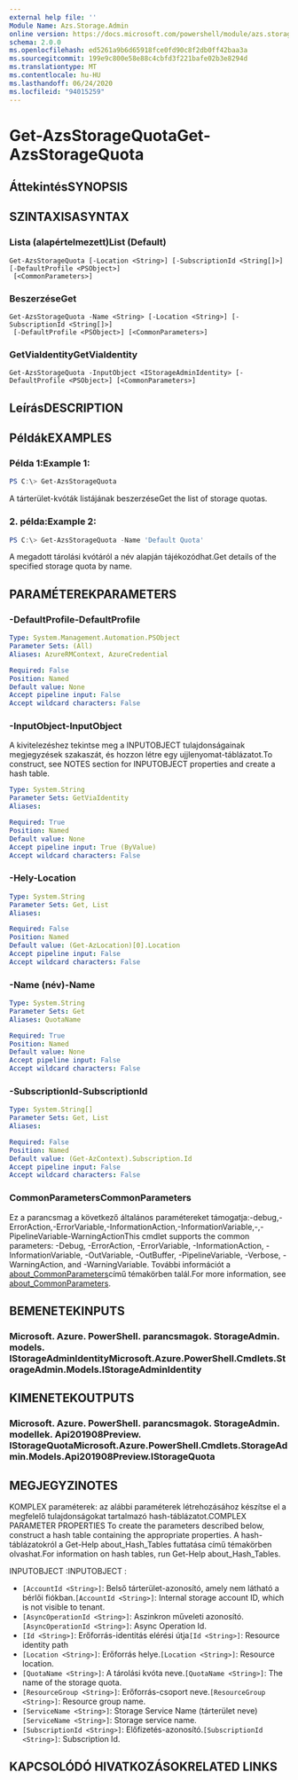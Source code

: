 ```yaml
---
external help file: ''
Module Name: Azs.Storage.Admin
online version: https://docs.microsoft.com/powershell/module/azs.storage.admin/get-azsstoragequota
schema: 2.0.0
ms.openlocfilehash: ed5261a9b6d65918fce0fd90c8f2db0ff42baa3a
ms.sourcegitcommit: 199e9c800e58e88c4cbfd3f221bafe02b3e8294d
ms.translationtype: MT
ms.contentlocale: hu-HU
ms.lasthandoff: 06/24/2020
ms.locfileid: "94015259"
---
```

# <span data-ttu-id="8ed45-101">Get-AzsStorageQuota</span><span class="sxs-lookup"><span data-stu-id="8ed45-101">Get-AzsStorageQuota</span></span>

## <span data-ttu-id="8ed45-102">Áttekintés</span><span class="sxs-lookup"><span data-stu-id="8ed45-102">SYNOPSIS</span></span>


## <span data-ttu-id="8ed45-103">SZINTAXISA</span><span class="sxs-lookup"><span data-stu-id="8ed45-103">SYNTAX</span></span>

### <span data-ttu-id="8ed45-104">Lista (alapértelmezett)</span><span class="sxs-lookup"><span data-stu-id="8ed45-104">List (Default)</span></span>
```
Get-AzsStorageQuota [-Location <String>] [-SubscriptionId <String[]>] [-DefaultProfile <PSObject>]
 [<CommonParameters>]
```

### <span data-ttu-id="8ed45-105">Beszerzése</span><span class="sxs-lookup"><span data-stu-id="8ed45-105">Get</span></span>
```
Get-AzsStorageQuota -Name <String> [-Location <String>] [-SubscriptionId <String[]>]
 [-DefaultProfile <PSObject>] [<CommonParameters>]
```

### <span data-ttu-id="8ed45-106">GetViaIdentity</span><span class="sxs-lookup"><span data-stu-id="8ed45-106">GetViaIdentity</span></span>
```
Get-AzsStorageQuota -InputObject <IStorageAdminIdentity> [-DefaultProfile <PSObject>] [<CommonParameters>]
```

## <span data-ttu-id="8ed45-107">Leírás</span><span class="sxs-lookup"><span data-stu-id="8ed45-107">DESCRIPTION</span></span>


## <span data-ttu-id="8ed45-108">Példák</span><span class="sxs-lookup"><span data-stu-id="8ed45-108">EXAMPLES</span></span>

### <span data-ttu-id="8ed45-109">Példa 1:</span><span class="sxs-lookup"><span data-stu-id="8ed45-109">Example 1:</span></span>
```powershell
PS C:\> Get-AzsStorageQuota
```

<span data-ttu-id="8ed45-110">A tárterület-kvóták listájának beszerzése</span><span class="sxs-lookup"><span data-stu-id="8ed45-110">Get the list of storage quotas.</span></span>

### <span data-ttu-id="8ed45-111">2. példa:</span><span class="sxs-lookup"><span data-stu-id="8ed45-111">Example 2:</span></span>
```powershell
PS C:\> Get-AzsStorageQuota -Name 'Default Quota'
```

<span data-ttu-id="8ed45-112">A megadott tárolási kvótáról a név alapján tájékozódhat.</span><span class="sxs-lookup"><span data-stu-id="8ed45-112">Get details of the specified storage quota by name.</span></span>

## <span data-ttu-id="8ed45-113">PARAMÉTEREK</span><span class="sxs-lookup"><span data-stu-id="8ed45-113">PARAMETERS</span></span>

### <span data-ttu-id="8ed45-114">-DefaultProfile</span><span class="sxs-lookup"><span data-stu-id="8ed45-114">-DefaultProfile</span></span>


```yaml
Type: System.Management.Automation.PSObject
Parameter Sets: (All)
Aliases: AzureRMContext, AzureCredential

Required: False
Position: Named
Default value: None
Accept pipeline input: False
Accept wildcard characters: False

```

### <span data-ttu-id="8ed45-115">-InputObject</span><span class="sxs-lookup"><span data-stu-id="8ed45-115">-InputObject</span></span>
<span data-ttu-id="8ed45-116">A kivitelezéshez tekintse meg a INPUTOBJECT tulajdonságainak megjegyzések szakaszát, és hozzon létre egy ujjlenyomat-táblázatot.</span><span class="sxs-lookup"><span data-stu-id="8ed45-116">To construct, see NOTES section for INPUTOBJECT properties and create a hash table.</span></span>

```yaml
Type: System.String
Parameter Sets: GetViaIdentity
Aliases:

Required: True
Position: Named
Default value: None
Accept pipeline input: True (ByValue)
Accept wildcard characters: False

```

### <span data-ttu-id="8ed45-117">-Hely</span><span class="sxs-lookup"><span data-stu-id="8ed45-117">-Location</span></span>


```yaml
Type: System.String
Parameter Sets: Get, List
Aliases:

Required: False
Position: Named
Default value: (Get-AzLocation)[0].Location
Accept pipeline input: False
Accept wildcard characters: False

```

### <span data-ttu-id="8ed45-118">-Name (név)</span><span class="sxs-lookup"><span data-stu-id="8ed45-118">-Name</span></span>


```yaml
Type: System.String
Parameter Sets: Get
Aliases: QuotaName

Required: True
Position: Named
Default value: None
Accept pipeline input: False
Accept wildcard characters: False

```

### <span data-ttu-id="8ed45-119">-SubscriptionId</span><span class="sxs-lookup"><span data-stu-id="8ed45-119">-SubscriptionId</span></span>


```yaml
Type: System.String[]
Parameter Sets: Get, List
Aliases:

Required: False
Position: Named
Default value: (Get-AzContext).Subscription.Id
Accept pipeline input: False
Accept wildcard characters: False

```

### <span data-ttu-id="8ed45-120">CommonParameters</span><span class="sxs-lookup"><span data-stu-id="8ed45-120">CommonParameters</span></span>
<span data-ttu-id="8ed45-121">Ez a parancsmag a következő általános paramétereket támogatja:-debug,-ErrorAction,-ErrorVariable,-InformationAction,-InformationVariable,-,-PipelineVariable-WarningAction</span><span class="sxs-lookup"><span data-stu-id="8ed45-121">This cmdlet supports the common parameters: -Debug, -ErrorAction, -ErrorVariable, -InformationAction, -InformationVariable, -OutVariable, -OutBuffer, -PipelineVariable, -Verbose, -WarningAction, and -WarningVariable.</span></span> <span data-ttu-id="8ed45-122">További információt a [about_CommonParameters](http://go.microsoft.com/fwlink/?LinkID=113216)című témakörben talál.</span><span class="sxs-lookup"><span data-stu-id="8ed45-122">For more information, see [about_CommonParameters](http://go.microsoft.com/fwlink/?LinkID=113216).</span></span>

## <span data-ttu-id="8ed45-123">BEMENETEK</span><span class="sxs-lookup"><span data-stu-id="8ed45-123">INPUTS</span></span>

### <span data-ttu-id="8ed45-124">Microsoft. Azure. PowerShell. parancsmagok. StorageAdmin. models. IStorageAdminIdentity</span><span class="sxs-lookup"><span data-stu-id="8ed45-124">Microsoft.Azure.PowerShell.Cmdlets.StorageAdmin.Models.IStorageAdminIdentity</span></span>

## <span data-ttu-id="8ed45-125">KIMENETEK</span><span class="sxs-lookup"><span data-stu-id="8ed45-125">OUTPUTS</span></span>

### <span data-ttu-id="8ed45-126">Microsoft. Azure. PowerShell. parancsmagok. StorageAdmin. modellek. Api201908Preview. IStorageQuota</span><span class="sxs-lookup"><span data-stu-id="8ed45-126">Microsoft.Azure.PowerShell.Cmdlets.StorageAdmin.Models.Api201908Preview.IStorageQuota</span></span>



## <span data-ttu-id="8ed45-127">MEGJEGYZI</span><span class="sxs-lookup"><span data-stu-id="8ed45-127">NOTES</span></span>

<span data-ttu-id="8ed45-128">KOMPLEX paraméterek: az alábbi paraméterek létrehozásához készítse el a megfelelő tulajdonságokat tartalmazó hash-táblázatot.</span><span class="sxs-lookup"><span data-stu-id="8ed45-128">COMPLEX PARAMETER PROPERTIES To create the parameters described below, construct a hash table containing the appropriate properties.</span></span> <span data-ttu-id="8ed45-129">A hash-táblázatokról a Get-Help about_Hash_Tables futtatása című témakörben olvashat.</span><span class="sxs-lookup"><span data-stu-id="8ed45-129">For information on hash tables, run Get-Help about_Hash_Tables.</span></span>

<span data-ttu-id="8ed45-130">INPUTOBJECT <IStorageAdminIdentity> :</span><span class="sxs-lookup"><span data-stu-id="8ed45-130">INPUTOBJECT <IStorageAdminIdentity>:</span></span> 
  - <span data-ttu-id="8ed45-131">`[AccountId <String>]`: Belső tárterület-azonosító, amely nem látható a bérlői fiókban.</span><span class="sxs-lookup"><span data-stu-id="8ed45-131">`[AccountId <String>]`: Internal storage account ID, which is not visible to tenant.</span></span>
  - <span data-ttu-id="8ed45-132">`[AsyncOperationId <String>]`: Aszinkron műveleti azonosító.</span><span class="sxs-lookup"><span data-stu-id="8ed45-132">`[AsyncOperationId <String>]`: Async Operation Id.</span></span>
  - <span data-ttu-id="8ed45-133">`[Id <String>]`: Erőforrás-identitás elérési útja</span><span class="sxs-lookup"><span data-stu-id="8ed45-133">`[Id <String>]`: Resource identity path</span></span>
  - <span data-ttu-id="8ed45-134">`[Location <String>]`: Erőforrás helye.</span><span class="sxs-lookup"><span data-stu-id="8ed45-134">`[Location <String>]`: Resource location.</span></span>
  - <span data-ttu-id="8ed45-135">`[QuotaName <String>]`: A tárolási kvóta neve.</span><span class="sxs-lookup"><span data-stu-id="8ed45-135">`[QuotaName <String>]`: The name of the storage quota.</span></span>
  - <span data-ttu-id="8ed45-136">`[ResourceGroup <String>]`: Erőforrás-csoport neve.</span><span class="sxs-lookup"><span data-stu-id="8ed45-136">`[ResourceGroup <String>]`: Resource group name.</span></span>
  - <span data-ttu-id="8ed45-137">`[ServiceName <String>]`: Storage Service Name (tárterület neve)</span><span class="sxs-lookup"><span data-stu-id="8ed45-137">`[ServiceName <String>]`: Storage service name.</span></span>
  - <span data-ttu-id="8ed45-138">`[SubscriptionId <String>]`: Előfizetés-azonosító.</span><span class="sxs-lookup"><span data-stu-id="8ed45-138">`[SubscriptionId <String>]`: Subscription Id.</span></span>

## <span data-ttu-id="8ed45-139">KAPCSOLÓDÓ HIVATKOZÁSOK</span><span class="sxs-lookup"><span data-stu-id="8ed45-139">RELATED LINKS</span></span>

